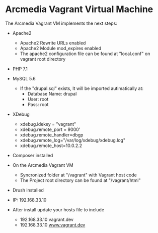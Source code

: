 # Arcmedia Vagrant Virtual Machine

The Arcmedia Vagrant VM implements the next steps:
* Apache2
    * Apache2 Rewrite URLs enabled
    * Apache2 Module mod_expires enabled
    * The apache2 configuration file can be found at "local.conf" on vagrant root directory
* PHP 7.1
* MySQL 5.6
    * If the "drupal.sql" exists, It will be imported autimatically at:
       * Database Name: drupal
       * User: root
       * Pass: root
* XDebug
    * xdebug.idekey = "vagrant"
    * xdebug.remote_port = 9000'
    * xdebug.remote_handler=dbgp
    * xdebug.remote_log="/var/log/xdebug/xdebug.log"
    * xdebug.remote_host=10.0.2.2
* Composer installed
* On the Arcmedia Vagrant VM
    * Syncronized folder at "/vagrant" with Vagrant host code
    * The Project root directory can be found at "/vagrant/html"
    
* Drush installed
* IP: 192.168.33.10
* After install update your hosts file to include 
    * 192.168.33.10 vagrant.dev 
    * 192.168.33.10 www.vagrant.dev